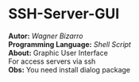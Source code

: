 # SSH-Server-GUI
**Autor:** *Wagner Bizarro*   
**Programming Language:** *Shell Script*  
**About:** Graphic User Interface  
For access servers via ssh  
**Obs:** You need install dialog package  

